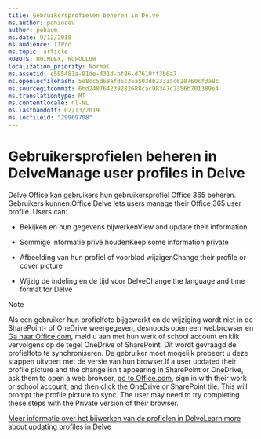 ```yaml
---
title: Gebruikersprofielen beheren in Delve
ms.author: ponincev
author: pebaum
ms.date: 9/12/2018
ms.audience: ITPro
ms.topic: article
ROBOTS: NOINDEX, NOFOLLOW
localization_priority: Normal
ms.assetid: e595481a-91de-431d-bf86-d7610ff3b6a7
ms.openlocfilehash: 5e8cc5d68afd5c35a503db2333ac620760cf3a8c
ms.sourcegitcommit: 6bd248764239282688cac98347c2356b701389e4
ms.translationtype: MT
ms.contentlocale: nl-NL
ms.lasthandoff: 02/13/2019
ms.locfileid: "29969708"
---
```

# <a name="manage-user-profiles-in-delve"></a><span data-ttu-id="a3112-102">Gebruikersprofielen beheren in Delve</span><span class="sxs-lookup"><span data-stu-id="a3112-102">Manage user profiles in Delve</span></span>

<span data-ttu-id="a3112-p101">Delve Office kan gebruikers hun gebruikersprofiel Office 365 beheren. Gebruikers kunnen:</span><span class="sxs-lookup"><span data-stu-id="a3112-p101">Office Delve lets users manage their Office 365 user profile. Users can:</span></span>
  
- <span data-ttu-id="a3112-105">Bekijken en hun gegevens bijwerken</span><span class="sxs-lookup"><span data-stu-id="a3112-105">View and update their information</span></span>
    
- <span data-ttu-id="a3112-106">Sommige informatie privé houden</span><span class="sxs-lookup"><span data-stu-id="a3112-106">Keep some information private</span></span>
    
- <span data-ttu-id="a3112-107">Afbeelding van hun profiel of voorblad wijzigen</span><span class="sxs-lookup"><span data-stu-id="a3112-107">Change their profile or cover picture</span></span>
    
- <span data-ttu-id="a3112-108">Wijzig de indeling en de tijd voor Delve</span><span class="sxs-lookup"><span data-stu-id="a3112-108">Change the language and time format for Delve</span></span>
    
> [!NOTE]
> <span data-ttu-id="a3112-p102">Als een gebruiker hun profielfoto bijgewerkt en de wijziging wordt niet in de SharePoint- of OneDrive weergegeven, desnoods open een webbrowser en [Ga naar Office.com](https://www.office.com), meld u aan met hun werk of school account en klik vervolgens op de tegel OneDrive of SharePoint. Dit wordt gevraagd de profielfoto te synchroniseren. De gebruiker moet mogelijk probeert u deze stappen uitvoert met de versie van hun browser.</span><span class="sxs-lookup"><span data-stu-id="a3112-p102">If a user updated their profile picture and the change isn't appearing in SharePoint or OneDrive, ask them to open a web browser, [go to Office.com](https://www.office.com), sign in with their work or school account, and then click the OneDrive or SharePoint tile. This will prompt the profile picture to sync. The user may need to try completing these steps with the Private version of their browser.</span></span> 
  
[<span data-ttu-id="a3112-111">Meer informatie over het bijwerken van de profielen in Delve</span><span class="sxs-lookup"><span data-stu-id="a3112-111">Learn more about updating profiles in Delve</span></span>](https://go.microsoft.com/fwlink/?linkid=735070)
  

